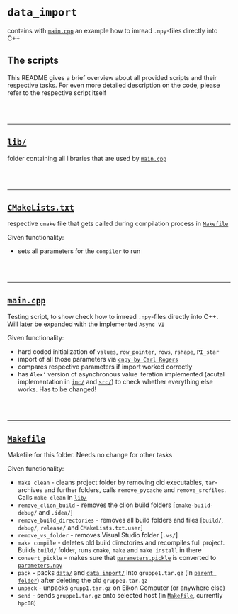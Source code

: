 # `data_import`

contains with <a href="main.cpp" target="_blank">`main.cpp`</a> an example how to imread `.npy`-files directly into C++

## The scripts

This README gives a brief overview about all provided scripts and their respective tasks. For even more detailed description on the code, please refer to the respective script itself

<br/><br/>

-------

## <a href='lib/' target='_blank'>`lib/`</a>

folder containing all libraries that are used by <a href="main.cpp" target="_blank">`main.cpp`</a>

<br/><br/>

-------

## <a href='CMakeLists.txt' target='_blank'>`CMakeLists.txt`</a>

respective `cmake` file that gets called during compilation process in <a href='Makefile' target='_blank'>`Makefile`</a>

Given functionality:
- sets all parameters for the `compiler` to run

<br/><br/>

-------

## <a href='main.cpp' target='_blank'>`main.cpp`</a>

Testing script, to show check how to imread `.npy`-files directly into C++. Will later be expanded with the implemented `Async VI`

Given functionality:
- hard coded initialization of `values`, `row_pointer`, `rows`, `rshape`, `PI_star`
- import of all those parameters via <a href="https://github.com/rogersce/cnpy" target="_blank">`cnpy by Carl Rogers`</a>
- compares respective parameters if import worked correctly
- has `Alex'` version of asynchronous value iteration implemented (acutal implementation in <a href="lib/inc/Async_VI.h" target="_blank">`inc/`</a> and <a href="lib/src/Async_VI.cpp" target="_blank">`src/`</a>) to check whether everything else works. Has to be changed!

<br/><br/>

-------

## <a href='Makefile' target='_blank'>`Makefile`</a>

Makefile for this folder. Needs no change for other tasks

Given functionality:
- `make clean` - cleans project folder by removing old executables, `tar`-archives and further folders, calls `remove_pycache` and `remove_srcfiles`. Calls `make clean` in <a href='lib/' target='_blank'>`lib/`</a>
- `remove_clion_build` - removes the clion build folders [`cmake-build-debug/` and `.idea/`]
- `remove_build_directories` - removes all build folders and files [`build/`, `debug/`, `release/` and `CMakeLists.txt.user`]
- `remove_vs_folder` - removes Visual Studio folder [`.vs/`]
- `make compile` - deletes old build directories and recompiles full project. Builds `build/` folder, runs `cmake`, `make` and `make install` in there
- `convert_pickle` - makes sure that <a href='../data/data_debug/parameters.pickle' target='_blank'>`parameters.pickle`</a> is converted to <a href='../data/data_debug/parameters.npy' target='_blank'>`parameters.npy`</a>
- `pack` - packs <a href="../data/" target="_blank">`data/`</a> and <a href="../data_import/" target="_blank">`data_import/`</a> into `gruppe1.tar.gz` (in <a href="../" target="_blank">`parent folder`</a>) after deleting the old `gruppe1.tar.gz`
- `unpack` - unpacks `grupp1.tar.gz` on Eikon Computer (or anywhere else)
- `send` - sends `gruppe1.tar.gz` onto selected host (in <a href="Makefile" target="_blank">`Makefile`</a>, currently `hpc08`)